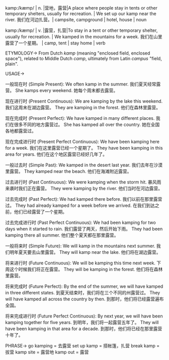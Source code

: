 kamp:/kæmp/ | n. |营地，露营|A place where people stay in tents or other temporary shelters, usually for recreation. | We set up our kamp near the river. 我们在河边扎营。| campsite, campground | hotel, house | noun

kamp:/kæmp/ | v. |露营，扎营|To stay in a tent or other temporary shelter, usually for recreation.  | We kamped in the mountains for a week. 我们在山里露营了一个星期。 | camp, tent | stay home | verb

ETYMOLOGY->
From Dutch *kamp* (meaning "enclosed field, enclosed space"), related to Middle Dutch *camp*, ultimately from Latin *campus* "field, plain".


USAGE->

一般现在时 (Simple Present):
We often kamp in the summer.  我们夏天经常露营。
She kamps every weekend. 她每个周末都去露营。

现在进行时 (Present Continuous):
We are kamping by the lake this weekend. 我们这周末在湖边露营。
They are kamping in the forest. 他们在森林里露营。

现在完成时 (Present Perfect):
We have kamped in many different places. 我们在很多不同的地方露营过。
She has kamped all over the country. 她在全国各地都露营过。

现在完成进行时 (Present Perfect Continuous):
We have been kamping here for a week. 我们在这里露营已经一个星期了。
They have been kamping in this area for years. 他们在这个地区露营已经好几年了。

一般过去时 (Simple Past):
We kamped in the desert last year. 我们去年在沙漠里露营。
They kamped near the beach. 他们在海滩附近露营。

过去进行时 (Past Continuous):
We were kamping when the storm hit.  暴风雨来袭时我们正在露营。
They were kamping by the river. 他们当时在河边露营。

过去完成时 (Past Perfect):
We had kamped there before. 我们以前在那里露营过。
They had already kamped for a week before we arrived.  在我们到达之前，他们已经露营了一个星期。

过去完成进行时 (Past Perfect Continuous):
We had been kamping for two days when it started to rain.  我们露营了两天，然后开始下雨。
They had been kamping there all summer. 他们整个夏天都在那里露营。

一般将来时 (Simple Future):
We will kamp in the mountains next summer. 我们明年夏天要去山里露营。
They will kamp near the lake. 他们将在湖边露营。

将来进行时 (Future Continuous):
We will be kamping this time next week.  下周这个时候我们将正在露营。
They will be kamping in the forest. 他们将在森林里露营。

将来完成时 (Future Perfect):
By the end of the summer, we will have kamped in three different states. 到夏天结束时，我们将在三个不同的州露营过。
They will have kamped all across the country by then. 到那时，他们将已经露营遍布全国。

将来完成进行时 (Future Perfect Continuous):
By next year, we will have been kamping together for five years. 到明年，我们将一起露营五年了。
They will have been kamping in that area for a decade. 到那时，他们将已经在那里露营十年了。


PHRASE->
go kamping = 去露营
set up kamp = 搭帐篷，扎营
break kamp = 拔营
kamp site = 露营地
kamp out = 露营


